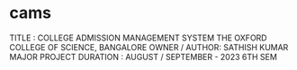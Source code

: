 # cams
TITLE : COLLEGE ADMISSION MANAGEMENT SYSTEM
THE OXFORD COLLEGE OF SCIENCE, BANGALORE
OWNER / AUTHOR: SATHISH KUMAR 
MAJOR PROJECT
DURATION : AUGUST / SEPTEMBER - 2023 6TH SEM 
